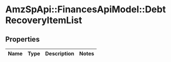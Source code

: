 # AmzSpApi::FinancesApiModel::DebtRecoveryItemList

## Properties
Name | Type | Description | Notes
------------ | ------------- | ------------- | -------------


